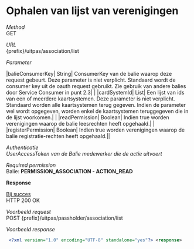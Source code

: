 ---
---

# Ophalen van lijst van verenigingen

_Method_<br> GET

_URL_<br> {prefix}/uitpas/association/list

_Parameter_

 

|balieConsumerKey| String| ConsumerKey van de balie waarop deze request gebeurt. Deze parameter is niet verplicht. Standaard wordt de consumer key uit de oauth request gebruikt. Zie gebruik van andere balies door Service Consumer in punt 2.3| |
|cardSystemId| List<long>| Een lijst van ids van een of meerdere kaartsystemen. Deze parameter is niet verplicht. Standaard worden alle kaartsystemen terug gegeven. Indien de parameter wel wordt opgegeven, worden enkel de kaartsystemen teruggegeven die in de lijst voorkomen.| |
|readPermission| Boolean| Indien true worden verenigingen waarop de balie leesrechten heeft opgehaald.| |
|registerPermission| Boolean| Indien true worden verenigingen waarop de balie registratie-rechten heeft opgehaald.||

_Authenticatie_<br> _UserAccessToken van de Balie medewerker die de actie uitvoert_

_Required permission_<br> Balie: **PERMISSION\_ASSOCIATION - ACTION\_READ**

**Response**

<u>Bij succes</u><br> HTTP 200 OK

_Voorbeeld request_<br> POST {prefix}/uitpas/passholder/association/list

_Voorbeeld response_


~~~xml
 <?xml version="1.0" encoding="UTF-8" standalone="yes"?> <response>     <associations>         <association>             <id>1</id>             <name>Chiro Jongens</name>             <cardSystems>             	<cardSystem>                 	<id>1</id>                 	<name>UiTPAS Regio Aalst</name>               	</cardSystem>             </cardSystems>             <enddateCalculation>BASED_ON_REGISTRATION_DATE</enddateCalculation>             <enddateCalculationValidityTime>2</enddateCalculationValidityTime>             <permissionRead>true</permissionRead>             <permissionRegister>true</permissionRegister>         </association>         <association>             <id>2</id>             <name>Chiro Meisjes</name>             <cardSystems>             	<cardSystem>                 	<id>1</id>                 	<name>UiTPAS Regio Aalst</name>               	</cardSystem>             </cardSystems>             <enddateCalculation>FREE</enddateCalculation>             <enddateCalculationFreeDate>2015-12-31T23:59:59+01:00</enddateCalculationFreeDate>             <permissionRead>true</permissionRead>             <permissionRegister>false</permissionRegister>         </association>     </associations>     <total>2</total> </response>
~~~
